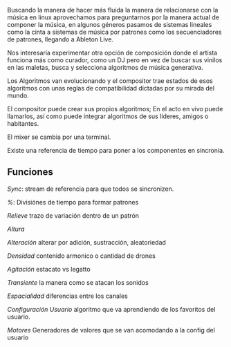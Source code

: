 
Buscando la manera de hacer más fluida la manera de relacionarse con la música en linux aprovechamos para preguntarnos por la manera actual de componer la música, en algunos géneros pasamos de sistemas lineales como la cinta a sistemas de música por patrones como los secuenciadores de patrones, llegando a Ableton Live.

Nos interesaría experimentar otra opción de composición donde el artista  funciona más como curador, como un DJ pero en vez de buscar sus vinilos en las maletas, busca y selecciona  algoritmos de música generativa.

Los Algoritmos van evolucionando y el compositor trae estados de esos algoritmos con unas reglas de compatibilidad dictadas por su mirada del mundo.

El compositor puede crear sus propios algoritmos; En el acto en vivo puede llamarlos, así como puede integrar algoritmos de sus líderes, amigos o habitantes.

El mixer se cambia por una terminal.

Existe una referencia de tiempo para poner a los componentes en sincronía.


## Funciones

*Sync*: stream de referencia para que todos se sincronizen.

*%*: Divisiónes de tiempo para formar patrones

*Relieve* trazo de  variación dentro de un patrón

*Altura* 

*Alteración* alterar por adición, sustracción, aleatoriedad

*Densidad* contenido armonico o cantidad de drones

*Agitación* estacato vs legatto

*Transiente* la manera como se atacan los sonidos

*Espacialidad* diferencias entre los canales

*Configuración Usuario* algoritmo que va aprendiendo de los favoritos del usuario.

*Motores* Generadores de valores que se van acomodando a la config del usuario

